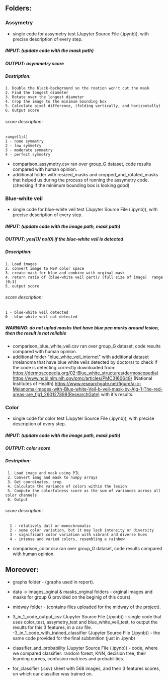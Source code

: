 ## Folders:

### Assymetry
- single code for assymetry test (Jupyter Source File (.ipynb)), with precise description of every step.
      
##### INPUT: (update code with the mask path)
##### OUTPUT: asymmetry score

##### Destription:

    1. Double the black-background so the roation won't cut the mask
    2. Find the longest diameter
    3. Rotate over the longest diameter
    4. Crop the image to the minimum bounding box
    5. Calculate pixel difference, (folding vertically, and horizontally)
    6. Output score

###### score description:
    range[1;4]   
    1 - none symmetry     
    2 - low symmetry      
    3 - moderate symmetry     
    4 - perfect symmetry       

- comparison_assymetry.csv ran over group_G dataset, code results compared with 
      human opinion.
- additional folder with resized_masks and cropped_and_rotated_masks that helped us
      during the process of running the assymetry code. (checking if the minimum bounding
      box is looking good)
  
  
### Blue-white veil 
- single code for blue-white veil test (Jupyter Source File (.ipynb)), with precise description of every step.

##### INPUT: (update code with the image path, mask path)
##### OUTPUT: yes(1)/ no(0) if the blue-white veil is detected

##### Description:

    1. Load images
    2. convert image to HSV color space
    3. create mask for blue and combine with orginal mask
    4. return ratio of (blue-white veil part)/ (full size of image)  range [0;1]
    5. output score
    
###### score description:
     
    1 - blue-white veil detected    
    0 - blue-white veil not detected      
    

##### WARNING: do not uplad masks that have blue pen marks around lesion, then the result is not reliable

- comparison_blue_white_veil.csv ran over group_G dataset, code results compared with 
      human opinion.
- additional folder "blue_white_veil_internet" with additional dataset (melanoma that
      have blue white veils detected by doctors) to check if the code is detecting
      correctly downloaded from: https://dermoscopedia.org/02-Blue_white_structures(dermoscopedia)
       https://www.ncbi.nlm.nih.gov/pmc/articles/PMC3160648/ (National Institutes of Health)
       https://www.researchgate.net/figure/a-c-Melanoma-images-with-Blue-white-Veil-b-veil-mask-by-Alg-1-The-red-areas-are_fig1_260127898(ResearchGate)
      with it's results.
      
### Color
- single code for color test (Jupyter Source File (.ipynb)), with precise description of every step.
  
##### INPUT: (update code with the image path, mask path)
##### OUTPUT: color score

##### Destription:

     1. Load image and mask using PIL
     2. Convert imag and mask to numpy arrays 
     3. Get coordinates, crop
     4. Calculate the variance of colors within the lesion
     5. Compute the colorfulness score as the sum of variances across all color channels
     6. Output
###### score description:

      1 - relatively dull or monochromatic 
      2 - some color variation, but it may lack intensity or diversity   
      3 - significant color variation with vibrant and diverse hues   
      4 - intense and varied colors, resembling a rainbow
      
- comparison_color.csv ran over group_G dataset, code results compared with 
      human opinion.
  
 ## Moreover:     
- graphs folder - (graphs used in report).

- data -> images_oginal & masks_orginal folders - orginal images and masks for group G provided on the
  beginig of this cours).
    
- midway folder - (contains files uploaded for the midway of the project).


- 3_in_1_code_output_csv (Jupyter Source File (.ipynb)) - single code that uses color_test, assymetry_test and blue_white_veil_test, to output the results for this 3 features,
  in a csv file.
-3_in_1_code_with_trained_classifier (Jupyter Source File (.ipynb)) - the same code provided for the final subbmition (just in .ipynb) 
  
- classifier_and_probability (Jupyter Source File (.ipynb)) - code, where we compared classifier: random forest,  KNN, decision tree, their learning curves, confusion matrices and probabilities.

- for_classifier (.csv) sheet with 568 images, and their 3 features scores, on which our classifier was trained on.
 


 
